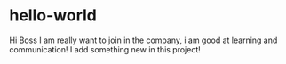 # hello-world
Hi Boss
I am really want to join in the company, i am good at learning and communication!
I add something new in this project!
